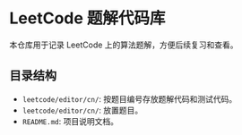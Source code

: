   # LeetCode 题解代码库

   本仓库用于记录 LeetCode 上的算法题解，方便后续复习和查看。

   ## 目录结构
   - `leetcode/editor/cn/`: 按题目编号存放题解代码和测试代码。
   - `leetcode/editor/cn/`: 放置题目。
   - `README.md`: 项目说明文档。


   